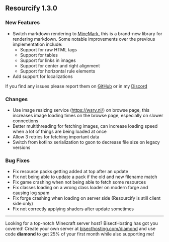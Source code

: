 ## Resourcify 1.3.0

### New Features

- Switch markdown rendering to [MineMark](https://github.com/DeDiamondPro/MineMark), this is a brand-new library for
  rendering markdown. Some notable improvements over the previous implementation include:
    - Support for raw HTML tags
    - Support for tables
    - Support for links in images
    - Support for center and right alignment
    - Support for horizontal rule elements
- Add support for localizations
  
If you find any issues please report them on [GitHub](https://github.com/DeDiamondPro/Resourcify) or in my [Discord](https://discord.gg/XtAuqsJWby)

### Changes

- Use image resizing service (https://wsrv.nl/) on browse page, this increases image loading times on the browse page,
  especially on slower connections
- Better multithreading for fetching images, can increase loading speed when a lot of things are being loaded at once
- Allow 3 retries for fetching important data
- Switch from kotlinx serialization to gson to decrease file size on legacy versions

### Bug Fixes
- Fix resource packs getting added at top after an update
- Fix not being able to update a pack if the old and new filename match
- Fix game crashing when not being able to fetch some resources
- Fix classes loading on a wrong class loader on modern forge and causing log spam
- Fix forge crashing when loading on server side (Resourcify is still client side only)
- Fix not correctly applying shaders after update sometimes

----------------------------------------------------------------------------------------------------

Looking for a top-notch Minecraft server host? BisectHosting has got you covered! Create your own server
at [bisecthosting.com/diamond](https://bisecthosting.com/diamond?r=resourcify+update) and use code **diamond** to get
25% of your first month while also supporting me!